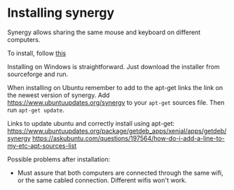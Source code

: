 # Installing synergy

Synergy allows sharing the same mouse and keyboard on different computers.

To install, follow [this](https://www.howtogeek.com/316891/how-to-use-synergy-to-control-multiple-windows-pcs-with-one-keyboard/) 

Installing on Windows is straightforward. Just download the installer from sourceforge and run.

When installing on Ubuntu remember to add to the apt-get links the link on the newest version of synergy. Add 
https://www.ubuntuupdates.org/synergy to your `apt-get` sources file. Then run `apt-get update`.

Links to update ubuntu and correctly install using apt-get:
https://www.ubuntuupdates.org/package/getdeb_apps/xenial/apps/getdeb/synergy
https://askubuntu.com/questions/197564/how-do-i-add-a-line-to-my-etc-apt-sources-list

Possible problems after installation:
- Must assure that both computers are connected through the same wifi, or the same cabled connection. Different wifis won't work.
